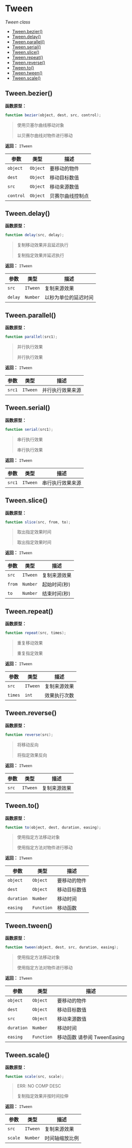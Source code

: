# Tween

*Tween class*

- [Tween.bezier()](#tweenbezier)
- [Tween.delay()](#tweendelay)
- [Tween.parallel()](#tweenparallel)
- [Tween.serial()](#tweenserial)
- [Tween.slice()](#tweenslice)
- [Tween.repeat()](#tweenrepeat)
- [Tween.reverse()](#tweenreverse)
- [Tween.to()](#tweento)
- [Tween.tween()](#tweentween)
- [Tween.scale()](#tweenscale)

## Tween.bezier()

**函数原型：**

```actionscript
function bezier(object, dest, src, control);
```

> 使用贝塞尔曲线移动对象
>
> 以贝赛尔曲线对物件进行移动

**返回：** `ITween`

| 参数 | 类型 | 描述 |
|---|---|---|
| `object` | `Object` | 要移动的物件 |
| `dest` | `Object` | 移动目标数值 |
| `src` | `Object` | 移动来源数值 |
| `control` | `Object` | 贝赛尔曲线控制点 |

## Tween.delay()

**函数原型：**

```actionscript
function delay(src, delay);
```

> 复制移动效果并且延迟执行
>
> 复制指定效果并延迟执行

**返回：** `ITween`

| 参数 | 类型 | 描述 |
|---|---|---|
| `src` | `ITween` | 复制来源效果 |
| `delay` | `Number` | 以秒为单位的延迟时间 |

## Tween.parallel()

**函数原型：**

```actionscript
function parallel(src1);
```

> 并行执行效果
>
> 并行执行效果

**返回：** `ITween`

| 参数 | 类型 | 描述 |
|---|---|---|
| `src1` | `ITween` | 并行执行效果来源 |

## Tween.serial()

**函数原型：**

```actionscript
function serial(src1);
```

> 串行执行效果
>
> 串行执行效果

**返回：** `ITween`

| 参数 | 类型 | 描述 |
|---|---|---|
| `src1` | `ITween` | 串行执行效果来源 |

## Tween.slice()

**函数原型：**

```actionscript
function slice(src, from, to);
```

> 取出指定效果时间
>
> 取出指定效果时间

**返回：** `ITween`

| 参数 | 类型 | 描述 |
|---|---|---|
| `src` | `ITween` | 复制来源效果 |
| `from` | `Number` | 起始时间(秒) |
| `to` | `Number` | 结束时间(秒) |

## Tween.repeat()

**函数原型：**

```actionscript
function repeat(src, times);
```

> 重复移动效果
>
> 重复指定效果

**返回：** `ITween`

| 参数 | 类型 | 描述 |
|---|---|---|
| `src` | `ITween` | 复制来源效果 |
| `times` | `int` | 效果执行次数 |

## Tween.reverse()

**函数原型：**

```actionscript
function reverse(src);
```

> 将移动反向
>
> 将指定效果反向

**返回：** `ITween`

| 参数 | 类型 | 描述 |
|---|---|---|
| `src` | `ITween` | 复制来源效果 |

## Tween.to()

**函数原型：**

```actionscript
function to(object, dest, duration, easing);
```

> 使用指定方法移动对象
>
> 使用指定方法对物件进行移动

**返回：** `ITween`

| 参数 | 类型 | 描述 |
|---|---|---|
| `object` | `Object` | 要移动的物件 |
| `dest` | `Object` | 移动目标数值 |
| `duration` | `Number` | 移动时间 |
| `easing` | `Function` | 移动函数 |

## Tween.tween()

**函数原型：**

```actionscript
function tween(object, dest, src, duration, easing);
```

> 使用指定方法移动对象
>
> 使用指定方法对物件进行移动

**返回：** `ITween`

| 参数 | 类型 | 描述 |
|---|---|---|
| `object` | `Object` | 要移动的物件 |
| `dest` | `Object` | 移动目标数值 |
| `src` | `Object` | 移动来源数值 |
| `duration` | `Number` | 移动时间 |
| `easing` | `Function` | 移动函数 请参阅 TweenEasing |

## Tween.scale()

**函数原型：**

```actionscript
function scale(src, scale);
```

> ERR: NO COMP DESC
>
> 复制指定效果并按时间拉伸

**返回：** `ITween`

| 参数 | 类型 | 描述 |
|---|---|---|
| `src` | `ITween` | 复制来源效果 |
| `scale` | `Number` | 时间轴缩放比例 |

